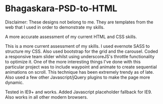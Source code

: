 # Bhagaskara-PSD-to-HTML

Disclaimer: These designs not belong to me. They are templates from the web that I used in order to demonstrate my skills.

A more accurate assessment of my current HTML and CSS skills.

This is a more current assessment of my skills. I used evernote SASS to structure my CSS. 
Also used bootstrap for the grid and the carousel.
Coded a responsive team slider whilst using underscoreJS's throttle functionality to optimize it.
One of the more interesting things I've done with this particular project was to include waypoint and animate to create sequential animations on scroll. This technique has been extremely trendy as of late.
Also used a few other Javascript/jQuery plugins to make the page more dynamic. 

Tested in IE9+ and works. Added Javascript placeholder fallback for IE9. Also works in all other modern browsers.
